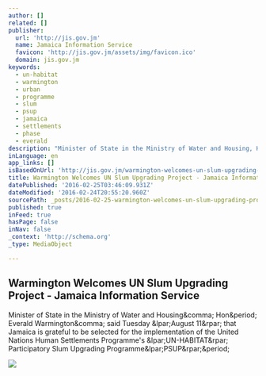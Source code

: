 ```yaml
---
author: []
related: []
publisher:
  url: 'http://jis.gov.jm'
  name: Jamaica Information Service
  favicon: 'http://jis.gov.jm/assets/img/favicon.ico'
  domain: jis.gov.jm
keywords:
  - un-habitat
  - warmington
  - urban
  - programme
  - slum
  - psup
  - jamaica
  - settlements
  - phase
  - everald
description: "Minister of State in the Ministry of Water and Housing, Hon. Everald Warmington, said Tuesday (August 11) that Jamaica is grateful to be selected for the implementation of the United Nations Human Settlements Programme's (UN-HABITAT) Participatory Slum Upgrading Programme(PSUP)."
inLanguage: en
app_links: []
isBasedOnUrl: 'http://jis.gov.jm/warmington-welcomes-un-slum-upgrading-project/'
title: Warmington Welcomes UN Slum Upgrading Project - Jamaica Information Service
datePublished: '2016-02-25T03:46:09.931Z'
dateModified: '2016-02-24T20:55:20.960Z'
sourcePath: _posts/2016-02-25-warmington-welcomes-un-slum-upgrading-project-jamaica-info.md
published: true
inFeed: true
hasPage: false
inNav: false
_context: 'http://schema.org'
_type: MediaObject

---
```

<article style=""><h1>Warmington Welcomes UN Slum Upgrading Project - Jamaica Information Service</h1><p>Minister of State in the Ministry of Water and Housing&amp;comma; Hon&amp;period; Everald Warmington&amp;comma; said Tuesday &amp;lpar;August 11&amp;rpar; that Jamaica is grateful to be selected for the implementation of the United Nations Human Settlements Programme's &amp;lpar;UN-HABITAT&amp;rpar; Participatory Slum Upgrading Programme&amp;lpar;PSUP&amp;rpar;&amp;period;</p><img src="http://jis.gov.jm/media/biodiversity1-700x474.jpg" /></article>